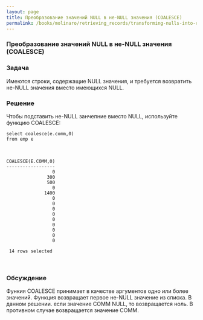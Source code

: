 ```yaml
---
layout: page
title: Преобразование значений NULL в не-NULL значения (COALESCE)
permalink: /books/molinaro/retrieving_records/transforming-nulls-into-real-values/
---
```


### Преобразование значений NULL в не-NULL значения (COALESCE)

<h3>Задача</h3>

Имеются строки, содержащие NULL значения, и требуется возвратить не-NULL значения вместо имеющихся NULL.

<h3>Решение</h3>

Чтобы подставить не-NULL занчепние вместо NULL, используйте функцию COALESCE:

    select coalesce(e.comm,0)
    from emp e


<br/>


    COALESCE(E.COMM,0)
    ------------------
                     0
                   300
                   500
                     0
                  1400
                     0
                     0
                     0
                     0
                     0
                     0
                     0
                     0
                     0

     14 rows selected


<br/>
<h3>Обсуждение</h3>

Функия COALESCE принимает в качестве аргументов одно или более значений. Функция возвращает первое не-NULL значение из списка. В данном решении. если значение COMM NULL, то возвращается ноль. В противном случае возвращается значение COMM.
